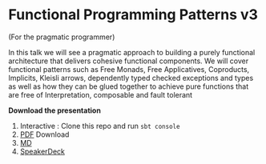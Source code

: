 # Functional Programming Patterns v3 #
(For the pragmatic programmer)

In this talk we will see a pragmatic approach to building a purely functional architecture that delivers cohesive functional components. 
We will cover functional patterns such as Free Monads, Free Applicatives, Coproducts, Implicits, Kleisli arrows, dependently typed checked exceptions 
and types as well as how they can be glued together to achieve pure functions that are free of Interpretation, composable and fault tolerant

**Download the presentation**

1. Interactive : Clone this repo and run `sbt console`
2. [PDF](presentation.pdf) Download
3. [MD](presentation.md)
4. [SpeakerDeck](https://speakerdeck.com/raulraja/functional-programming-patterns-v3)
